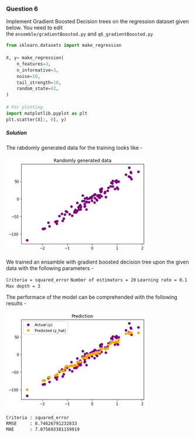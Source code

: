 ### Question 6

Implement Gradient Boosted Decision trees on the regression dataset given below. You need to edit the `ensemble/gradientBoosted.py` and `q6_gradientBoosted.py`

```python
from sklearn.datasets import make_regression

X, y= make_regression(
    n_features=3,
    n_informative=3,
    noise=10,
    tail_strength=10,
    random_state=42,
)

# For plotting
import matplotlib.pyplot as plt
plt.scatter(X[:, 0], y)
```

##### Solution

The rabdomly generated data for the training looks like -

<img src="./__plots__/q6_p1.png" title="" alt="" data-align="center">

We trained an ensamble with gradient boosted decision tree upon the given data with the following parameters -

`Criteria = squared_error` `Number of estimators = 20` `Learning rate = 0.1`  `Max depth = 3`



The performace of the model can be comprehended with the following results -

<img src="./__plots__/q6_p2.png" title="" alt="" data-align="center">

```
Criteria : squared_error
RMSE     : 8.74626791232833
MAE      : 7.075693381159919
```






